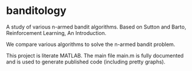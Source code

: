 banditology
===========

A study of various n-armed bandit algorithms. 
Based on Sutton and Barto, Reinforcement Learning, An Introduction.

We compare various algorithms to solve the n-armed bandit problem.

This project is literate MATLAB. The main file main.m is fully documented
and is used to generate published code (including pretty graphs).
